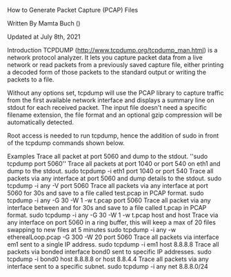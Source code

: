 How to Generate Packet Capture (PCAP) Files

Written By Mamta Buch ()

Updated at July 8th, 2021

Introduction
TCPDUMP (http://www.tcpdump.org/tcpdump_man.html) is a network protocol analyzer. It lets you capture packet data from a live network or read packets from a previously saved capture file, either printing a decoded form of those packets to the standard output or writing the packets to a file.

Without any options set, tcpdump will use the PCAP library to capture traffic from the first available network interface and displays a summary line on stdout for each received packet. The input file doesn't need a specific filename extension, the file format and an optional gzip compression will be automatically detected. 

Root access is needed to run tcpdump, hence the addition of sudo in front of the tcpdump commands shown below.

Examples
Trace all packet at port 5060 and dump to the stdout.
''sudo tcpdump port 5060''
Trace all packets at port 1040 or port 540 on eth1 and dump to the stdout.
sudo tcpdump -i eth1 port 1040 or port 540
Trace all packets via any interface at port 5060 and dump details to the stdout.
sudo tcpdump -i any -V port 5060
Trace all packets via any interface at port 5060 for 30s and save to a file called test.pcap in PCAP format.
sudo tcpdump -i any -G 30 -W 1 -w t.pcap port 5060
Trace all packet via any interface between <host A> and <host B> for 30s and save to a file called t.pcap in PCAP format.
sudo tcpdump -i any -G 30 -W 1 -w t.pcap host <host A> and host <host B>
Trace via any interface on port 5060 in a ring buffer, this will keep a max of 20 files swapping to new files at 5 minutes
sudo tcpdump -i any -w etherealLoop.pcap -G 300 -W 20  port 5060 
Trace all packets via interface em1 sent to a single IP address.
sudo tcpdump -i em1 host 8.8.8.8
Trace all packets via bonded interface bond0 sent to specific IP addresses.
sudo tcpdump -i bond0 host 8.8.8.8 or host 8.8.4.4
Trace all packets via any interface sent to a specific subnet.
sudo tcpdump -i any net 8.8.8.0/24
